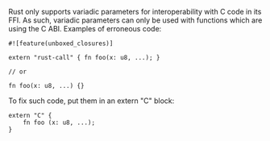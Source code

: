 Rust only supports variadic parameters for interoperability with C code in its
FFI. As such, variadic parameters can only be used with functions which are
using the C ABI. Examples of erroneous code:

```compile_fail
#![feature(unboxed_closures)]

extern "rust-call" { fn foo(x: u8, ...); }

// or

fn foo(x: u8, ...) {}
```

To fix such code, put them in an extern "C" block:

```
extern "C" {
    fn foo (x: u8, ...);
}
```
